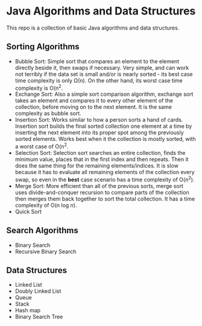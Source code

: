 # Java Algorithms and Data Structures
This repo is a collection of basic Java algorithms and data structures.

## Sorting Algorithms
 - Bubble Sort: Simple sort that compares an element to the element directly beside it, then swaps if necessary. Very
 simple, and can work not terribly if the data set is small and/or is nearly sorted - its best case time complexity
  is only Ω(n). On the other hand, its worst case time complexity is O(n<sup>2</sup>.
 - Exchange Sort: Also a simple sort comparison algorithm, exchange sort takes an element and compares it to every 
 other element of the collection, before moving on to the next element. It is the same complexity as bubble sort.
 - Insertion Sort: Works similar to how a person sorts a hand of cards. Insertion sort builds the final sorted collection 
 one element at a time by inserting the next element into its proper spot among the previously sorted elements. Works 
 best when it the collection is mostly sorted, with a worst case of O(n<sup>2</sup>.
 - Selection Sort: Selection sort searches an entire collection, finds the minimum value, places that in the first index
 and then repeats. Then it does the same thing for the remaining elements/indices. It is slow because it has to 
 evaluate all remaining elements of the collection every swap, so even in the **best** case scenario has a time complexity
  of O(n<sup>2</sup>).
 - Merge Sort: More efficient than all of the previous sorts, merge sort uses divide-and-conquer recursion to compare
  parts of the collection then merges them back together to sort the total collection. It has a time complexity of 
  O(n log n).
 - Quick Sort

## Search Algorithms
 - Binary Search
 - Recursive Binary Search

## Data Structures
  - Linked List
  - Doubly Linked List
  - Queue
  - Stack
  - Hash map
  - Binary Search Tree
